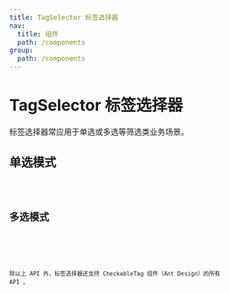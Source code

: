```yaml
---
title: TagSelector 标签选择器
nav:
  title: 组件
  path: /components
group:
  path: /components
---
```


# TagSelector 标签选择器

标签选择器常应用于单选或多选等筛选类业务场景。

## 单选模式

<code src="./demo/radio.tsx" />

## 多选模式

<code src="./demo/checkbox.tsx" />

<API></API>

除以上 API 外，标签选择器还支持 CheckableTag 组件（Ant Design）的所有 API 。
